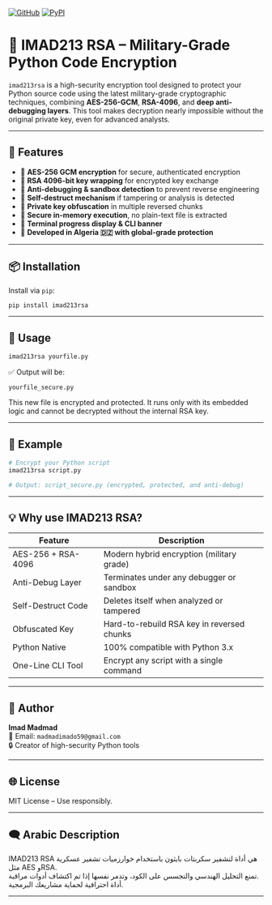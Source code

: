 [![GitHub](https://img.shields.io/badge/GitHub-imad213rsa-000?logo=github)](https://github.com/imadoo27/imad213rsa)
[![PyPI](https://img.shields.io/pypi/v/imad213rsa?color=blue&logo=pypi)](https://pypi.org/project/imad213rsa/)

# 🔐 IMAD213 RSA – Military-Grade Python Code Encryption

`imad213rsa` is a high-security encryption tool designed to protect your Python source code using the latest military-grade cryptographic techniques, combining **AES-256-GCM**, **RSA-4096**, and **deep anti-debugging layers**. This tool makes decryption nearly impossible without the original private key, even for advanced analysts.

---

## 🚀 Features

- 🔐 **AES-256 GCM encryption** for secure, authenticated encryption
- 🔐 **RSA 4096-bit key wrapping** for encrypted key exchange
- 🔐 **Anti-debugging & sandbox detection** to prevent reverse engineering
- 🔐 **Self-destruct mechanism** if tampering or analysis is detected
- 🔐 **Private key obfuscation** in multiple reversed chunks
- 🔐 **Secure in-memory execution**, no plain-text file is extracted
- 🔐 **Terminal progress display & CLI banner**
- 🔐 **Developed in Algeria 🇩🇿 with global-grade protection**

---

## 📦 Installation

Install via `pip`:

```bash
pip install imad213rsa
```

---

## 🔧 Usage

```bash
imad213rsa yourfile.py
```

✅ Output will be:
```
yourfile_secure.py
```

This new file is encrypted and protected. It runs only with its embedded logic and cannot be decrypted without the internal RSA key.

---

## 📄 Example

```bash
# Encrypt your Python script
imad213rsa script.py

# Output: script_secure.py (encrypted, protected, and anti-debug)
```

---

## 💡 Why use IMAD213 RSA?

| Feature                 | Description                                      |
|------------------------|--------------------------------------------------|
| AES-256 + RSA-4096     | Modern hybrid encryption (military grade)        |
| Anti-Debug Layer       | Terminates under any debugger or sandbox         |
| Self-Destruct Code     | Deletes itself when analyzed or tampered         |
| Obfuscated Key         | Hard-to-rebuild RSA key in reversed chunks       |
| Python Native          | 100% compatible with Python 3.x                  |
| One-Line CLI Tool      | Encrypt any script with a single command         |

---

## 👤 Author

**Imad Madmad**  
📧 Email: `madmadimado59@gmail.com`  
🔒 Creator of high-security Python tools  

---

## 🌐 License

MIT License – Use responsibly.

---

## 🗨️ Arabic Description 

IMAD213 RSA هي أداة لتشفير سكربتات بايثون باستخدام خوارزميات تشفير عسكرية مثل AES وRSA.  
تمنع التحليل الهندسي والتجسس على الكود، وتدمر نفسها إذا تم اكتشاف أدوات مراقبة.  
أداة احترافية لحماية مشاريعك البرمجية.

---
